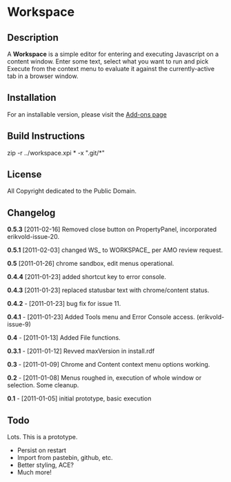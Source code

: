 # Workspace #

## Description ##

A **Workspace** is a simple editor for entering and executing Javascript on a content window. Enter some text, select what you want to run and pick Execute from the context menu to evaluate it against the currently-active tab in a browser window.

## Installation ##

For an installable version, please visit the [Add-ons page](https://addons.mozilla.org/en-US/firefox/addon/workspace/ "Workspace on AMO")

## Build Instructions ##

zip -r ../workspace.xpi * -x ".git/*"

## License ##

All Copyright dedicated to the Public Domain.

## Changelog ##

**0.5.3** [2011-02-16] Removed close button on PropertyPanel, incorporated erikvold-issue-20.

**0.5.1** [2011-02-03] changed WS_ to WORKSPACE_ per AMO review request.

**0.5** [2011-01-26] chrome sandbox, edit menus operational.

**0.4.4** [2011-01-23] added shortcut key to error console.

**0.4.3** [2011-01-23] replaced statusbar text with chrome/content status.

**0.4.2** - [2011-01-23] bug fix for issue 11.

**0.4.1** - [2011-01-23] Added Tools menu and Error Console access. (erikvold-issue-9)

**0.4** - [2011-01-13] Added File functions.

**0.3.1** - [2011-01-12] Revved maxVersion in install.rdf

**0.3** - [2011-01-09] Chrome and Content context menu options working.

**0.2** - [2011-01-08] Menus roughed in, execution of whole window or selection. Some cleanup.

**0.1** - [2011-01-05] initial prototype, basic execution

## Todo ##

Lots. This is a prototype.

* Persist on restart
* Import from pastebin, github, etc.
* Better styling, ACE?
* Much more!